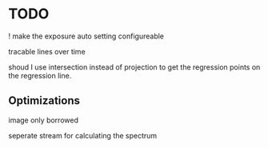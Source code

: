 # TODO

! make the exposure auto setting configureable

tracable lines over time

shoud I use intersection instead of projection to get the regression points on the regression line.

## Optimizations

image only borrowed

seperate stream for calculating the spectrum
